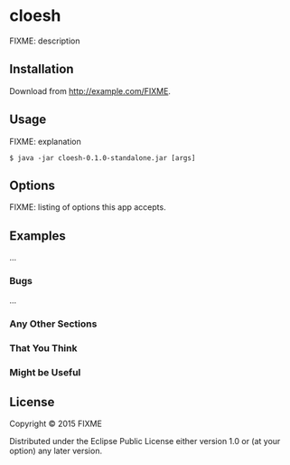 # cloesh

FIXME: description

## Installation

Download from http://example.com/FIXME.

## Usage

FIXME: explanation

    $ java -jar cloesh-0.1.0-standalone.jar [args]

## Options

FIXME: listing of options this app accepts.

## Examples

...

### Bugs

...

### Any Other Sections
### That You Think
### Might be Useful

## License

Copyright © 2015 FIXME

Distributed under the Eclipse Public License either version 1.0 or (at
your option) any later version.
